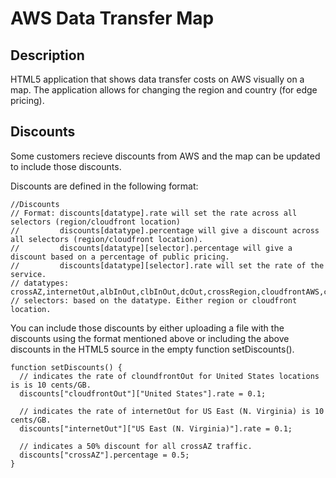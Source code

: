 # AWS Data Transfer Map

## Description
HTML5 application that shows data transfer costs on AWS visually on a map. The application allows for changing the region and country (for edge pricing). 

## Discounts
Some customers recieve discounts from AWS and the map can be updated to include those discounts. 

Discounts are defined in the following format:
```
//Discounts
// Format: discounts[datatype].rate will set the rate across all selectors (region/cloudfront location)
//         discounts[datatype].percentage will give a discount across all selectors (region/cloudfront location).
//         discounts[datatype][selector].percentage will give a discount based on a percentage of public pricing.
//         discounts[datatype][selector].rate will set the rate of the service.
// datatypes: crossAZ,internetOut,albInOut,clbInOut,dcOut,crossRegion,cloudfrontAWS,cloudfrontOut
// selectors: based on the datatype. Either region or cloudfront location.
```

You can include those discounts by either uploading a file with the discounts using the format mentioned above or including the above discounts in the HTML5 source in the empty function setDiscounts().

```
function setDiscounts() {
  // indicates the rate of cloundfrontOut for United States locations is is 10 cents/GB.
  discounts["cloudfrontOut"]["United States"].rate = 0.1; 
  
  // indicates the rate of internetOut for US East (N. Virginia) is 10 cents/GB.
  discounts["internetOut"]["US East (N. Virginia)"].rate = 0.1; 
  
  // indicates a 50% discount for all crossAZ traffic.
  discounts["crossAZ"].percentage = 0.5; 
}
```
